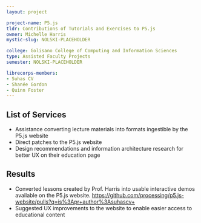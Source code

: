 ```yaml
---
layout: project

project-name: P5.js
tldr: Contributions of Tutorials and Exercises to P5.js
owner: Michelle Harris
mystic-slug: NOLSKI-PLACEHOLDER

college: Golisano College of Computing and Information Sciences
type: Assisted Faculty Projects
semester: NOLSKI-PLACEHOLDER

librecorps-members:
- Suhas CV
- Shanée Gordon
- Quinn Foster
---
```


## List of Services
- Assistance converting lecture materials into formats ingestible by the P5.js website
- Direct patches to the P5.js website
- Design recommendations and information architecture research for better UX on their education page

## Results
- Converted lessons created by Prof. Harris into usable interactive demos available on the P5.js website. https://github.com/processing/p5.js-website/pulls?q=is%3Apr+author%3Asuhascv+
- Suggested UX improvements to the website to enable easier access to educational content

